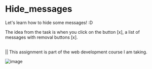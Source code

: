 # Hide_messages
Let's learn how to hide some messages! :D

The idea from the task is when you click on the button [x], a list of messages with removal buttons [x].
<br>
<br>

|| This assignment is part of the web development course I am taking.

![image](https://raw.githubusercontent.com/FbW-E03-2/07_dom-hidemessageswithdelegation-Acyony/master/gif/eventdelegation.gif?token=AKD33XJQNMPNWKYPV65OSW3BFYYFG)
